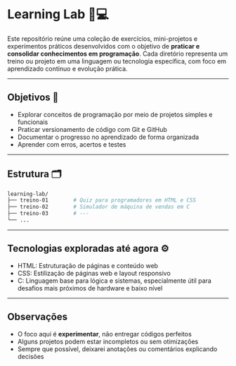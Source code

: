 # **Learning Lab** 🧪💻

Este repositório reúne uma coleção de exercícios, mini-projetos e experimentos práticos desenvolvidos com o objetivo de **praticar e consolidar conhecimentos em programação**. Cada diretório representa um treino ou projeto em uma linguagem ou tecnologia específica, com foco em aprendizado contínuo e evolução prática.

---

## **Objetivos** 🎯

- Explorar conceitos de programação por meio de projetos simples e funcionais  
- Praticar versionamento de código com Git e GitHub  
- Documentar o progresso no aprendizado de forma organizada  
- Aprender com erros, acertos e testes  

---

## **Estrutura** 🗂️

```bash
learning-lab/
├── treino-01        # Quiz para programadores em HTML e CSS
├── treino-02        # Simulador de máquina de vendas em C
├── treino-03        # ---
└── ...
```

---

## **Tecnologias exploradas até agora** ⚙️

- HTML: Estruturação de páginas e conteúdo web
- CSS: Estilização de páginas web e layout responsivo
- C: Linguagem base para lógica e sistemas, especialmente útil para desafios mais próximos de hardware e baixo nível

---

## **Observações**  

- O foco aqui é **experimentar**, não entregar códigos perfeitos  
- Alguns projetos podem estar incompletos ou sem otimizações  
- Sempre que possível, deixarei anotações ou comentários explicando decisões
